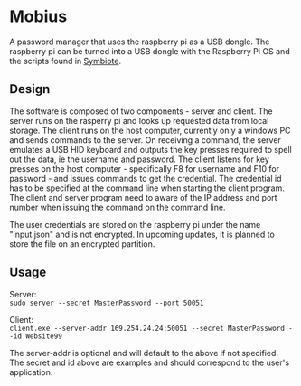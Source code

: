 # Mobius
A password manager that uses the raspberry pi as a USB dongle. The raspberry pi can be turned into a USB dongle with the Raspberry Pi OS and the scripts found in [Symbiote](https://github.com/p-dial8891/symbiote).

## Design
The software is composed of two components - server and client. The server runs on the rasperry pi and looks up requested data from local storage. The client runs on the host computer, currently only a windows PC and sends commands to the server. On receiving a command, the server emulates a USB HID keyboard and outputs the key presses required to spell out the data, ie the username and password. The client listens for key presses on the host computer - specifically F8 for username and F10 for password - and issues commands to get the credential. The credential id has to be specified at the command line when starting the client program. The client and server program need to aware of the IP address and port number when issuing the command on the command line.

The user credentials are stored on the raspberry pi under the name "input.json" and is not encrypted. In upcoming updates, it is planned to store the file on an encrypted partition.

## Usage
Server:  
`sudo server --secret MasterPassword --port 50051`

Client:  
`client.exe --server-addr 169.254.24.24:50051 --secret MasterPassword --id Website99`

The server-addr is optional and will default to the above if not specified. The secret and id above are examples and should correspond to the user's application.

